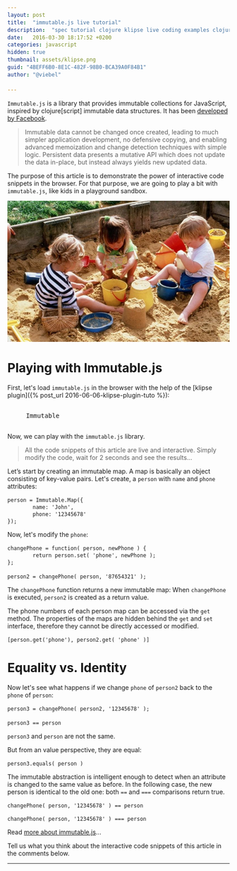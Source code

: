 ```yaml
---
layout: post
title:  "immutable.js live tutorial"
description:  "spec tutorial clojure klipse live coding examples clojurescript cljs"
date:   2016-03-30 18:17:52 +0200
categories: javascript
hidden: true
thumbnail: assets/klipse.png
guid: "4BEFF6B0-8E1C-482F-98B0-BCA39A0F84B1"
author: "@viebel"

---
```


`Immutable.js` is a library that provides immutable collections for JavaScript, inspired by clojure[script] immutable data structures. It has been [developed by Facebook](https://facebook.github.io/immutable-js/).

> Immutable data cannot be changed once created, leading to much simpler application development, no defensive copying, and enabling advanced memoization and change detection techniques with simple logic. Persistent data presents a mutative API which does not update the data in-place, but instead always yields new updated data.


The purpose of this article is to demonstrate the power of interactive code snippets in the browser. For that purpose, we are going to play a bit with `immutable.js`, like kids in a playground sandbox.

![Sandbox](/assets/playground.jpg)

# Playing with Immutable.js 

First, let's load `immutable.js` in the browser with the help of the [klipse plugin]({% post_url 2016-06-06-klipse-plugin-tuto %}):

<pre>
<div class="language-klipse-eval-js" data-external-libs="immutable">
     Immutable
</div>
</pre>

Now, we can play with the `immutable.js` library.

>All the code snippets of this article are live and interactive. Simply modify the code, wait for 2 seconds and see the results...


Let’s start by creating an immutable map. A map is basically an object consisting of key-value pairs.
Let's create, a `person` with `name` and `phone` attributes:

~~~klipse-eval-js
person = Immutable.Map({ 
        name: 'John', 
        phone: '12345678'
});
~~~

Now, let's modify the `phone`:

~~~klipse-eval-js
changePhone = function( person, newPhone ) {
        return person.set( 'phone', newPhone );
};

person2 = changePhone( person, '87654321' );
~~~

The `changePhone` function returns a new immutable map: When `changePhone` is executed, `person2` is created as a return value.


The phone numbers of each person map can be accessed via the `get` method. The properties of the maps are hidden behind the `get` and `set` interface, therefore they cannot be directly accessed or modified.

~~~klipse-eval-js
[person.get('phone'), person2.get( 'phone' )]
~~~

# Equality vs. Identity

Now let's see what happens if we change `phone` of `person2` back to the `phone` of `person`:

~~~klipse-eval-js
person3 = changePhone( person2, '12345678' );

person3 == person
~~~

`person3` and `person` are not the same.

But from an value perspective, they are equal:

~~~klipse-eval-js
person3.equals( person )

~~~

The immutable abstraction is intelligent enough to detect when an attribute is changed to the same value as before. In the following case, the new person is identical to the old one: both `==` and `===` comparisons return true.

~~~klipse-eval-js
changePhone( person, '12345678' ) == person
~~~

~~~klipse-eval-js
changePhone( person, '12345678' ) === person
~~~


Read [more about immutable.js](https://facebook.github.io/immutable-js/)...

Tell us what you think about the interactive code snippets of this article in the comments below.

---
[app-url]: http://app.klipse.tech?blog=klipse

